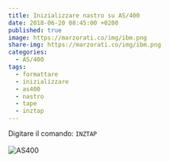 ```yaml
---
title: Inizializzare nastro su AS/400
date: 2018-06-20 08:45:00 +0200
published: true
image: https://marzorati.co/img/ibm.png
share-img: https://marzorati.co/img/ibm.png
categories:
  - AS/400
tags:
  - formattare
  - inizializzare
  - as400
  - nastro
  - tape
  - inztap
---
```

Digitare il comando: <code>INZTAP</code>   
<br>
![AS400](https://live.staticflickr.com/65535/48961608583_7474470114_o.png)   
